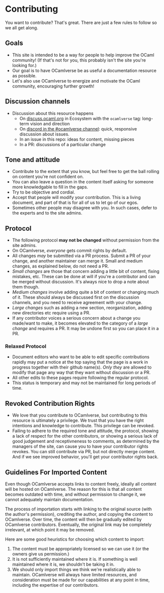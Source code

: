# Contributing

You want to contribute? That's great. There are just a few rules to follow so we all get along.

## Goals

* This site is intended to be a way for people to help improve the OCaml community! (If that's not for you, this probably isn't the site you're looking for.)
* Our goal is to have OCamlverse be as useful a documentation resource as possible.
* Let's also use OCamlverse to energize and motivate the OCaml community, encouraging further growth!

## Discussion channels

* Discussion about this resource happens
  * On [discuss.ocaml.org](https://discuss.ocaml.org) in Ecosystem with the `ocamlverse` tag: long-term vision and direction
  * On [discord in the #ocamlverse channel](https://discord.gg/cCYQbqN): quick, responsive discussion about issues.
  * In an issue in this repo: ideas for content, missing pieces
  * In a PR: discussions of a particular change

## Tone and attitude

* Contribute to the extent that you know, but feel free to get the ball rolling on content you're not confident on.
* You can also leave a question in the content itself asking for someone more knowledgable to fill in the gaps.
* Try to be objective and cordial.
* Accept that people will modify your contribution. This is a living document, and part of that is for all of us to let go of our egos.
* Sometimes other people may disagree with you. In such cases, defer to the experts and to the site admins.

## Protocol

* The following protocol **may not be changed** without permission from the site admins.
* On OCamlverse, *everyone* gets commit rights by default.
* All changes *may* be submitted via a PR process. Submit a PR of your change, and another maintainer can merge it. Small and medium changes, as explained below, do not need a PR.
* *Small changes* are those that concern adding a little bit of content, fixing mistakes, etc. These can be done at will if you're a contributor and can be merged without discussion. It's always nice to drop a note about them though.
* *Medium changes* involve adding quite a bit of content or changing much of it. These should always be discussed first on the discussion channels, and you need to receive agreement with your change.
* *Large changes* such as adding a new section, reorganization, adding new directories etc require using a PR.
* If any contributor voices a serious concern about a change you made/want to make, it becomes elevated to the category of a *large change* and requires a PR. It may be undone first so you can place it in a PR.

### Relaxed Protocol

* Document editors who want to be able to edit specific contributions rapidly may put a notice at the top saying that the page is a work in progress together with their github name(s). *Only they* are allowed to modify that page any way that they want without discussion or a PR.
* All other edits to these pages require following the regular protocol.
* This status is temporary and may not be maintained for long periods of time.

## Revoked Contribution Rights

* We love that you contribute to OCamlverse, but contributing to this resource is ultimately a privilege. We trust that you have the right intentions and knowledge to contribute. This privilege can be revoked.
* Failing to adhere to the required tone and attitude, the protocol, showing a lack of respect for the other contributors, or showing a serious lack of good judgement and receptivneness to comments, as determined by the managers of the site, can cause you to have your contributor rights revokes. You can still contribute via PR, but not directly merge content. And if we see improved behavior, you'll get your contributor rights back.

## Guidelines For Imported Content

Even though OCamlverse accepts links to content freely, ideally all content will be hosted on OCamlverse.
The reason for this is that all content becomes outdated with time, and without permission to change it, we cannot adequately
maintain documentation.

The process of importation starts with linking to the original source (with the author's permission), crediting the author, and copying the content to OCamlverse.
Over time, the content will then be gradually edited by OCamlverse contributors.
Eventually, the original link may be completely irrelevant, at which point it may be removed.

Here are some good heuristics for choosing which content to import:

1. The content must be appropriately licensed so we can use it (or the owners give us permission.)
2. It is not sufficiently maintained where it is. If something is well maintained where it is, we shouldn't be taking it in.
3. We should only import things we think we're realistically able to maintain. OCamlverse will always have limited resources, and consideration must be made for our capabilities at any point in time, including the expertise of our contributors.

